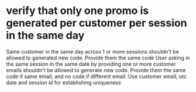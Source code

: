 # verify that only one promo is generated per customer per session in the same day
Same customer in the same day across 1 or more sessions shouldn't be allowed to generated new code. Provide them the same code
User asking in the same session in the same date by providing one or more customer emails shouldn't be allowed to generate new code. Provide them the same code if same email, and no code if different email.
Use customer email, utc date and session id for establishing uniqueness